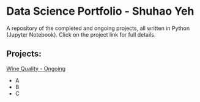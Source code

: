 # Data Science Portfolio - Shuhao Yeh
A repository of the completed and ongoing projects, all written in Python (Jupyter Notebook). Click on the project link for full details.

## Projects:
[Wine Quality - Ongoing](https://github.com/couperin123/Shuhao_Portfolio/blob/master/Wine%20Quality/Wine%20Quality.md)
- A
- B
- C
